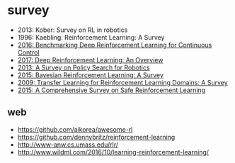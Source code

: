 # survey
* 2013: Kober: Survey on RL in robotics
* 1996: Kaebling: Reinforcement Learning: A Survey
* [2016: Benchmarking Deep Reinforcement Learning for Continuous Control](https://arxiv.org/abs/1604.06778)
* [2017: Deep Reinforcement Learning: An Overview](https://arxiv.org/abs/1701.07274)
* [2013: A Survey on Policy Search for Robotics](http://dx.doi.org/10.1561/2300000021)
* [2015: Bayesian Reinforcement Learning: A Survey](https://arxiv.org/abs/1609.04436)
* [2009: Transfer Learning for Reinforcement Learning Domains: A Survey](http://www.jmlr.org/papers/v10/taylor09a.html)
* [2015: A Comprehensive Survey on Safe Reinforcement Learning](http://jmlr.org/papers/v16/garcia15a.html)

## web
* https://github.com/aikorea/awesome-rl
* https://github.com/dennybritz/reinforcement-learning
* http://www-anw.cs.umass.edu/rlr/
* http://www.wildml.com/2016/10/learning-reinforcement-learning/
